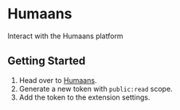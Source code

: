 # Humaans

Interact with the Humaans platform

## Getting Started

1. Head over to [Humaans](https://app.humaans.io/?tokens=1).
2. Generate a new token with `public:read` scope.
3. Add the token to the extension settings.